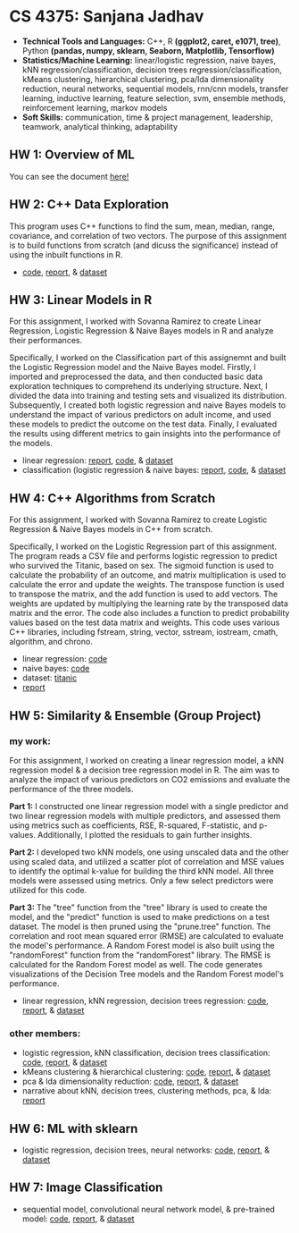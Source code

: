 # CS 4375: Sanjana Jadhav

- **Technical Tools and Languages:** C++, R **(ggplot2, caret, e1071, tree)**, Python **(pandas, numpy, sklearn, Seaborn, Matplotlib, Tensorflow)**
- **Statistics/Machine Learning:** linear/logistic regression, naive bayes, kNN regression/classification, decision trees regression/classification, kMeans clustering, hierarchical clustering, pca/lda dimensionality reduction, neural networks, sequential models, rnn/cnn models, transfer learning, inductive learning, feature selection, svm, ensemble methods, reinforcement learning, markov models
- **Soft Skills:** communication, time & project management, leadership, teamwork, analytical thinking, adaptability

## HW 1: Overview of ML

You can see the document [here!](Overview_of_ML.pdf)

## HW 2: C++ Data Exploration

This program uses C++ functions to find the sum, mean, median, range, covariance, and correlation of two vectors. The purpose of this assignment is to build functions from scratch (and dicuss the significance) instead of using the inbuilt functions in R.

- [code](C++_Data_Exploration/main.cpp), [report](C++_Data_Exploration/C++_Data_Exploration_Report.pdf), & [dataset](C++_Data_Exploration/Boston.csv)

## HW 3: Linear Models in R

For this assignment, I worked with Sovanna Ramirez to create Linear Regression, Logistic Regression & Naive Bayes models in R and analyze their performances.

Specifically, I worked on the Classification part of this assignemnt and built the Logistic Regression model and the Naive Bayes model. Firstly, I imported and preprocessed the data, and then conducted basic data exploration techniques to comprehend its underlying structure. Next, I divided the data into training and testing sets and visualized its distribution. Subsequently, I created both logistic regression and naive Bayes models to understand the impact of various predictors on adult income, and used these models to predict the outcome on the test data. Finally, I evaluated the results using different metrics to gain insights into the performance of the models.

- linear regression: [report](Linear_Models/Regression.pdf), [code](Linear_Models/Regression.Rmd), & [dataset](Linear_Models/diamonds.csv) <br>
- classification (logistic regression & naive bayes: [report](Linear_Models/Classification.pdf), [code](Linear_Models/Classification.Rmd), & [dataset](Linear_Models/adult.csv)

## HW 4: C++ Algorithms from Scratch

For this assignment, I worked with Sovanna Ramirez to create Logistic Regression & Naive Bayes models in C++ from scratch.

Specifically, I worked on the Logistic Regression part of this assignment. The program reads a CSV file and performs logistic regression to predict who survived the Titanic, based on sex. The sigmoid function is used to calculate the probability of an outcome, and matrix multiplication is used to calculate the error and update the weights. The transpose function is used to transpose the matrix, and the add function is used to add vectors. The weights are updated by multiplying the learning rate by the transposed data matrix and the error. The code also includes a function to predict probability values based on the test data matrix and weights. This code uses various C++ libraries, including fstream, string, vector, sstream, iostream, cmath, algorithm, and chrono.

- linear regression: [code](C++_Algorithms_from_Scratch/Logistic_Regression/main.cpp)
- naive bayes: [code](C++_Algorithms_from_Scratch/Naive_Bayes/main.cpp)
- dataset: [titanic](C++_Algorithms_from_Scratch/titanic_project.csv)
- [report](C++_Algorithms_from_Scratch/ML_Algorithms_from_Scratch.pdf)

## HW 5: Similarity & Ensemble (Group Project)

### my work:

For this assignment, I worked on creating a linear regression model, a kNN regression model & a decision tree regression model in R. The aim was to analyze the impact of various predictors on CO2 emissions and evaluate the performance of the three models. 

**Part 1:** I constructed one linear regression model with a single predictor and two linear regression models with multiple predictors, and assessed them using metrics such as coefficients, RSE, R-squared, F-statistic, and p-values. Additionally, I plotted the residuals to gain further insights.

**Part 2:** I developed two kNN models, one using unscaled data and the other using scaled data, and utilized a scatter plot of correlation and MSE values to identify the optimal k-value for building the third kNN model. All three models were assessed using metrics. Only a few select predictors were utilized for this code.

**Part 3:** The "tree" function from the "tree" library is used to create the model, and the "predict" function is used to make predictions on a test dataset. The model is then pruned using the "prune.tree" function. The correlation and root mean squared error (RMSE) are calculated to evaluate the model's performance. A Random Forest model is also built using the "randomForest" function from the "randomForest" library. The RMSE is calculated for the Random Forest model as well. The code generates visualizations of the Decision Tree models and the Random Forest model's performance.
- linear regression, kNN regression, decision trees regression: [code](Similarity_&_Ensemble/Part_1_Regression/Regression.Rmd), [report](Similarity_&_Ensemble/Part_1_Regression/Regression.pdf), & [dataset](Similarity_&_Ensemble/Part_1_Regression/Fuel_Consumption_2000-2022.csv)

### other members:

- logistic regression, kNN classification, decision trees classification: [code](Similarity_&_Ensemble/Part_2_Classification/Classification.rmd), [report](Similarity_&_Ensemble/Part_2_Classification/Classification.pdf), & [dataset](Similarity_&_Ensemble/Part_2_Classification/dataset.csv)
- kMeans clustering & hierarchical clustering: [code](Similarity_&_Ensemble/Part_3_Clustering/Clustering.Rmd), [report](Similarity_&_Ensemble/Part_3_Clustering/Clustering.pdf), & [dataset](Similarity_&_Ensemble/Part_3_Clustering/dataset.csv)
- pca & lda dimensionality reduction: [code](Similarity_&_Ensemble/Part_4_Dimensionality_Reduction/Dimensionality_Reduction.Rmd), [report](Similarity_&_Ensemble/Part_4_Dimensionality_Reduction/Dimensonality_Reduction.pdf), & [dataset](Similarity_&_Ensemble/Part_4_Dimensionality_Reduction/Fuel_Consumption_2000-2022.csv)
- narrative about kNN, decision trees, clustering methods, pca, & lda: [report](Similarity_&_Ensemble/Part_5_Narrative/Narrative/Narrative.pdf)

## HW 6: ML with sklearn

- logistic regression, decision trees, neural networks: [code](ML_with_sklearn/ml_sklearn.ipynb), [report](ML_with_sklearn/ml_sklearn.pdf), & [dataset](ML_with_sklearn/Auto.csv)

## HW 7: Image Classification

- sequential model, convolutional neural network model, & pre-trained model: [code](Image_Classification/image_classification.ipynb), [report](Image_Classification/image_classification.pdf), & [dataset](Image_Classification/data)
